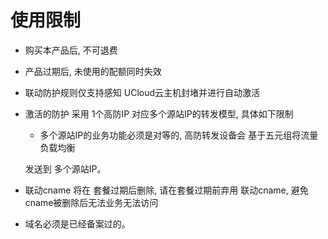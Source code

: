 # 使用限制

- 购买本产品后, 不可退费

- 产品过期后, 未使用的配额同时失效

- 联动防护规则仅支持感知 UCloud云主机封堵并进行自动激活

- 激活的防护 采用 1个高防IP 对应多个源站IP的转发模型, 具体如下限制

  - 多个源站IP的业务功能必须是对等的,  高防转发设备会 基于五元组将流量负载均衡

  发送到 多个源站IP。

- 联动cname 将在 套餐过期后删除,  请在套餐过期前弃用 联动cname, 避免cname被删除后无法业务无法访问

- 域名必须是已经备案过的。

  

  

  

